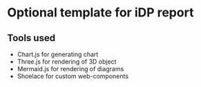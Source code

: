 # Optional template for iDP report

## Tools used
- Chart.js for generating chart
- Three.js for rendering of 3D object
- Mermaid.js for rendering of diagrams
- Shoelace for custom web-components

